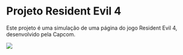 # Projeto Resident Evil 4
Este projeto é uma simulação de uma página do jogo Resident Evil 4, desenvolvido pela Capcom.

![](https://media.licdn.com/dms/image/D4D22AQGhvDm_1_cWaw/feedshare-shrink_800/0/1707402747708?e=1712793600&v=beta&t=efESz_C-esEWX-mbhfW_Rhtms9M-Umwq7YSf8zUg9BM)
